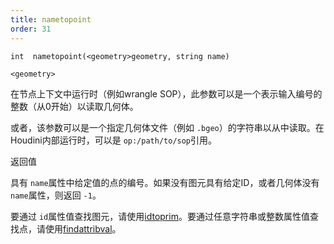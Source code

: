 ```yaml
---
title: nametopoint
order: 31
---
```

`int  nametopoint(<geometry>geometry, string name)`

`<geometry>`

在节点上下文中运行时（例如wrangle SOP），此参数可以是一个表示输入编号的整数（从0开始）以读取几何体。

或者，该参数可以是一个指定几何体文件（例如 `.bgeo`）的字符串以从中读取。在Houdini内部运行时，可以是 `op:/path/to/sop`引用。

返回值

具有 `name`属性中给定值的点的编号。如果没有图元具有给定ID，或者几何体没有 `name`属性，则返回 `-1`。

要通过 `id`属性值查找图元，请使用[idtoprim](idtoprim.html "通过id属性查找图元")。要通过任意字符串或整数属性值查找点，请使用[findattribval](findattribval.html "查找具有特定属性值的图元/点/顶点")。
